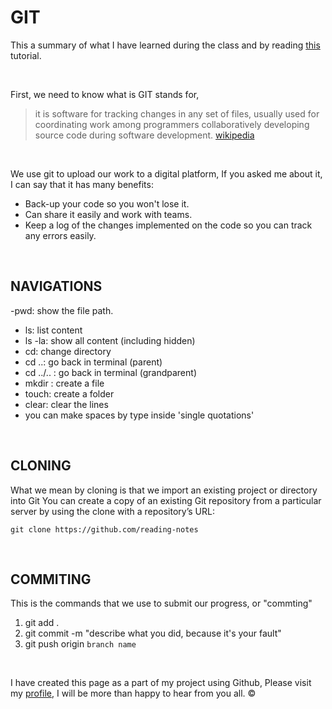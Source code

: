 #   GIT 
This a summary of what I have learned during the class and by reading [this](https://blog.udemy.com/git-tutorial-a-comprehensive-guide/) tutorial. 

&nbsp;


First, we need to know what is GIT stands for,
>  it is software for tracking changes in any set of files, usually used for coordinating work among programmers collaboratively developing source code during software development.
 [wikipedia](https://en.wikipedia.org/wiki/Git) 




&nbsp;



We use git to upload our work  to a digital platform, If you asked me about it, I can say that it has many benefits: 
 -  Back-up your code so you won't lose it.
- Can share it easily and work with teams.
- Keep a log of the changes implemented on the code so you can track any errors easily.


&nbsp;



## NAVIGATIONS 

-pwd: show the file path.
- ls: list content 
- ls -la: show all content (including hidden)
- cd: change directory 
- cd ..: go back in terminal (parent)
- cd ../.. : go back in terminal (grandparent)
- mkdir : create a file
- touch: create a folder 
- clear: clear the lines
- you can make spaces by type inside 'single quotations'



&nbsp;


##  CLONING 
What we mean by cloning is that we import an existing project or directory into Git
You can create a copy of an existing Git repository from a particular server by using the clone with a repository’s URL:

 `git clone https://github.com/reading-notes`




&nbsp;





## COMMITING 
This is the commands that we use to submit our progress, or "commting"

1. git add .
2. git commit -m "describe what you did, because it's your fault"
3. git push origin `branch name`


&nbsp;



I have created this page as a part of my project using Github, Please visit my [profile](https://github.com/Emam96), I will be more than happy to hear from you all. ©



